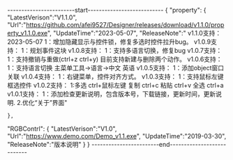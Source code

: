 ------------------------start---------------------------
{
"property":
	{
		"LatestVerison":"V1.1.0",
		"Url":"https://github.com/afei9527/Designer/releases/download/v1.1.0/property_v1.1.0.exe",
		"UpdateTime":"2023-05-07",
      	"ReleaseNote":" 
	                    v1.1.0支持：2023-05-07
			    1：增加隐藏显示与控件锁，修复多选时控件拉升bug。
	                    v1.0.9支持：
			    1：规划事件这块
	                    v1.0.8支持：
			    1：支持多语言切换，修复bug
	                    v1.0.7支持：
			    1：支持撤销与重做(ctrl+z ctrl+y) 目前支持新建与删除两个动作。
	                    v1.0.6支持：
			    1：支持语言切换  主菜单工具->语言->中文 英语 
	                    v1.0.5支持：
			    1：添加object窗口关联 
	                    v1.0.4支持：
			    1：右键菜单，控件对齐方式。
                            v1.0.3支持：
                            1：支持鼠标左键框选控件
                            v1.0.2支持：
                            1:多选 ctrl+鼠标左键 复制 ctrl+c  粘贴 ctrl+v 全选 ctrl+a 
                            v1.0.1支持：
                            1：添加检查更新说明，包含版本号，下载链接，更新时间，更新说明.
                            2.优化“关于”界面"
			    


	},
"RGBContrl":
	{
		"LatestVerison":"V1.0",
		"Url":"https://www.demo.com/Demo_v1.1.exe",
		"UpdateTime":"2019-03-30",
       		"ReleaseNote":"版本说明"
	}
}
------------------------end---------------------------

